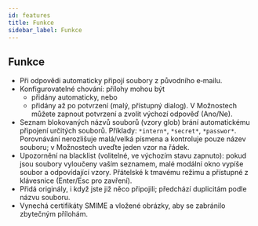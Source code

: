 ```yaml
---
id: features
title: Funkce
sidebar_label: Funkce
---
```


## Funkce

- Při odpovědi automaticky připojí soubory z původního e‑mailu.
- Konfigurovatelné chování: přílohy mohou být
  - přidány automaticky, nebo
  - přidány až po potvrzení (malý, přístupný dialog). V Možnostech můžete zapnout potvrzení a zvolit výchozí odpověď (Ano/Ne).
- Seznam blokovaných názvů souborů (vzory glob) brání automatickému připojení určitých souborů. Příklady: `*intern*`, `*secret*`, `*passwor*`.
  Porovnávání nerozlišuje malá/velká písmena a kontroluje pouze název souboru; v Možnostech uveďte jeden vzor na řádek.
- Upozornění na blacklist (volitelné, ve výchozím stavu zapnuto): pokud jsou soubory vyloučeny vaším seznamem, malé modální okno vypíše soubor a odpovídající vzory. Přátelské k tmavému režimu a přístupné z klávesnice (Enter/Esc pro zavření).
- Přidá originály, i když jste již něco připojili; předchází duplicitám podle názvu souboru.
- Vynechá certifikáty SMIME a vložené obrázky, aby se zabránilo zbytečným přílohám.
